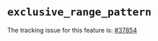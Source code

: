 # `exclusive_range_pattern`

The tracking issue for this feature is: [#37854]

[#37854]: https://github.com/rust-lang/rust/issues/37854



